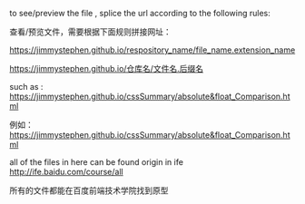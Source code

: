 to see/preview the file , splice the url according to the following rules:

查看/预览文件，需要根据下面规则拼接网址：

https://jimmystephen.github.io/respository_name/file_name.extension_name

https://jimmystephen.github.io/仓库名/文件名.后缀名

such as : https://jimmystephen.github.io/cssSummary/absolute&float_Comparison.html

例如：https://jimmystephen.github.io/cssSummary/absolute&float_Comparison.html

all of the files in here can be found origin in ife http://ife.baidu.com/course/all 

所有的文件都能在百度前端技术学院找到原型
